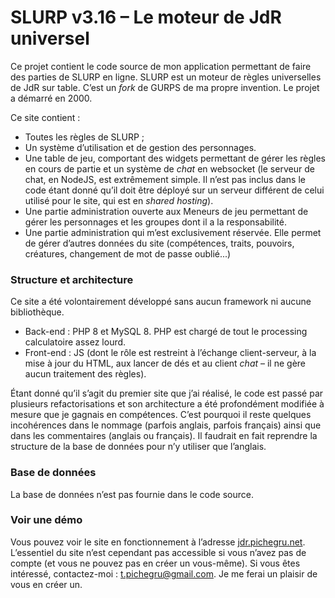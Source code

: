 # SLURP v3.16 – Le moteur de JdR universel

Ce projet contient le code source de mon application permettant de faire des parties de SLURP en ligne. SLURP est un moteur de règles universelles de JdR sur table. C’est un _fork_ de GURPS de ma propre invention. Le projet a démarré en 2000. 

Ce site contient :
- Toutes les règles de SLURP ;
- Un système d’utilisation et de gestion des personnages.
- Une table de jeu, comportant des widgets permettant de gérer les règles en cours de partie et un système de _chat_ en websocket (le serveur de chat, en NodeJS, est extrêmement simple. Il n’est pas inclus dans le code étant donné qu’il doit être déployé sur un serveur différent de celui utilisé pour le site, qui est en _shared hosting_).
- Une partie administration ouverte aux Meneurs de jeu permettant de gérer les personnages et les groupes dont il a la responsabilité.
- Une partie administration qui m’est exclusivement réservée. Elle permet de gérer d’autres données du site (compétences, traits, pouvoirs, créatures, changement de mot de passe oublié...)

### Structure et architecture
Ce site a été volontairement développé sans aucun framework ni aucune bibliothèque.
- Back-end : PHP 8 et MySQL 8. PHP est chargé de tout le processing calculatoire assez lourd.
- Front-end : JS (dont le rôle est restreint à l’échange client-serveur, à la mise à jour du HTML, aux lancer de dés et au client _chat_ – il ne gère aucun traitement des règles).

Étant donné qu’il s’agit du premier site que j’ai réalisé, le code est passé par plusieurs refactorisations et son architecture a été profondément modifiée à mesure que je gagnais en compétences. C’est pourquoi il reste quelques incohérences dans le nommage (parfois anglais, parfois français) ainsi que dans les commentaires (anglais ou français). Il faudrait en fait reprendre la structure de la base de données pour n’y utiliser que l’anglais.

### Base de données
La base de données n’est pas fournie dans le code source.

### Voir une démo
Vous pouvez voir le site en fonctionnement à l’adresse [jdr.pichegru.net](https://jdr.pichegru.net).
L’essentiel du site n’est cependant pas accessible si vous n’avez pas de compte (et vous ne pouvez pas en créer un vous-même). Si vous êtes intéressé, contactez-moi : t.pichegru@gmail.com. Je me ferai un plaisir de vous en créer un.